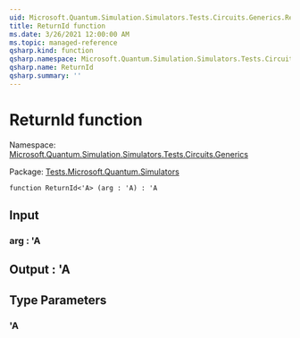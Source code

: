 ```yaml
---
uid: Microsoft.Quantum.Simulation.Simulators.Tests.Circuits.Generics.ReturnId
title: ReturnId function
ms.date: 3/26/2021 12:00:00 AM
ms.topic: managed-reference
qsharp.kind: function
qsharp.namespace: Microsoft.Quantum.Simulation.Simulators.Tests.Circuits.Generics
qsharp.name: ReturnId
qsharp.summary: ''
---
```


# ReturnId function

Namespace: [Microsoft.Quantum.Simulation.Simulators.Tests.Circuits.Generics](xref:Microsoft.Quantum.Simulation.Simulators.Tests.Circuits.Generics)

Package: [Tests.Microsoft.Quantum.Simulators](https://nuget.org/packages/Tests.Microsoft.Quantum.Simulators)




```qsharp
function ReturnId<'A> (arg : 'A) : 'A
```


## Input

### arg : 'A





## Output : 'A



## Type Parameters

### 'A

